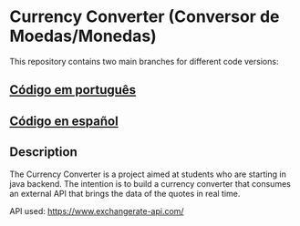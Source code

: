 # Currency Converter (Conversor de Moedas/Monedas)

This repository contains two main branches for different code versions:

## [Código em português](https://github.com/backendGeral/conversor-de-monedas-v2/tree/brazil-code)
## [Código en español](https://github.com/backendGeral/conversor-de-monedas-v2/tree/espanhol-code)

## Description

The Currency Converter is a project aimed at students who are starting in java backend. The intention is to build a currency converter that consumes an external API that brings the data of the quotes in real time. 

API used: https://www.exchangerate-api.com/



